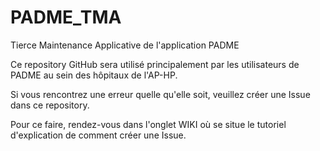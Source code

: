 # PADME_TMA
Tierce Maintenance Applicative de l'application PADME

Ce repository GitHub sera utilisé principalement par les utilisateurs de PADME au sein des hôpitaux de l'AP-HP.

Si vous rencontrez une erreur quelle qu'elle soit, veuillez créer une Issue dans ce repository.

Pour ce faire, rendez-vous dans l'onglet WIKI où se situe le tutoriel d'explication de comment créer une Issue.

